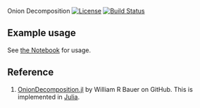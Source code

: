 Onion Decomposition [![License](https://img.shields.io/badge/license-GPL-green.svg?style=flat)](https://github.com/junipertcy/onion-decomposition/blob/master/LICENSE) [![Build Status](https://travis-ci.org/junipertcy/networkie.svg?branch=master)](https://travis-ci.org/junipertcy/onion-decomposition)


## Example usage
See [the Notebook](00_OD_example_usage.ipynb) for usage.


## Reference
1. [OnionDecomposition.jl](https://github.com/WilCrofter/OnionDecomposition.jl) by William R Bauer on GitHub. This is implemented in [Julia](https://julialang.org/).
